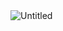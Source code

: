 <img src="{{site.baseurl | prepend: site.url}}img/interactiveOnly.html" alt="Untitled" class="inline"/>
